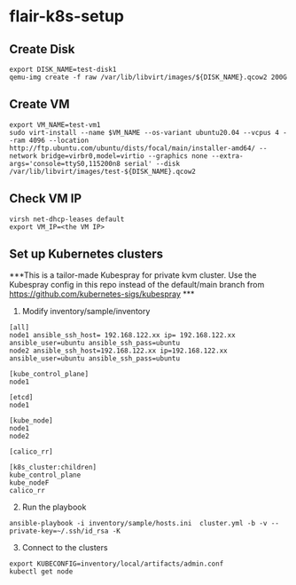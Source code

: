 # flair-k8s-setup

## Create Disk

```
export DISK_NAME=test-disk1
qemu-img create -f raw /var/lib/libvirt/images/${DISK_NAME}.qcow2 200G
```

## Create VM

```
export VM_NAME=test-vm1
sudo virt-install --name $VM_NAME --os-variant ubuntu20.04 --vcpus 4 --ram 4096 --location http://ftp.ubuntu.com/ubuntu/dists/focal/main/installer-amd64/ --network bridge=virbr0,model=virtio --graphics none --extra-args='console=ttyS0,115200n8 serial' --disk /var/lib/libvirt/images/test-${DISK_NAME}.qcow2
```

## Check VM IP

```
virsh net-dhcp-leases default
export VM_IP=<the VM IP>
```

## Set up Kubernetes clusters

***This is a tailor-made Kubespray for private kvm cluster. Use the Kubespray config in this repo instead of the default/main branch from https://github.com/kubernetes-sigs/kubespray ***

1. Modify inventory/sample/inventory
```
[all]
node1 ansible_ssh_host= 192.168.122.xx ip= 192.168.122.xx ansible_user=ubuntu ansible_ssh_pass=ubuntu
node2 ansible_ssh_host=192.168.122.xx ip=192.168.122.xx ansible_user=ubuntu ansible_ssh_pass=ubuntu

[kube_control_plane]
node1

[etcd]
node1

[kube_node]
node1
node2

[calico_rr]

[k8s_cluster:children]
kube_control_plane
kube_nodeF
calico_rr
```

2. Run the playbook

```
ansible-playbook -i inventory/sample/hosts.ini  cluster.yml -b -v --private-key=~/.ssh/id_rsa -K
```

3. Connect to the clusters
```
export KUBECONFIG=inventory/local/artifacts/admin.conf
kubectl get node
```